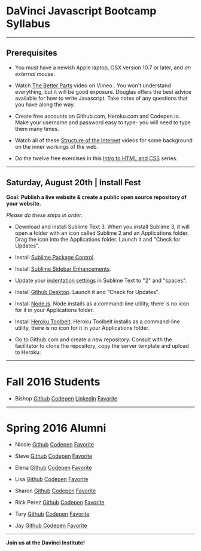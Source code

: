 # DaVinci Javascript Bootcamp Syllabus

---

## Prerequisites

- You must have a newish Apple laptop, OSX version 10.7 or later, and *an external mouse*.

- Watch [The Better Parts](https://vimeo.com/97419177) video on Vimeo . You won't understand everything, but it will be good exposure. Douglas offers the best advice available for how to write Javascript. Take notes of any questions that you have along the way.

- Create free accounts on Github.com, Heroku.com and Codepen.io. Make your username and password easy to type- you will need to type them many times.

- Watch all of these [Structure of the Internet](https://www.khanacademy.org/computing/computer-science/internet-intro) videos for some background on the inner workings of the web. 

- Do the twelve free exercises in this [Intro to HTML and CSS](https://www.codecademy.com/learn/web) series.

---

## Saturday, August 20th | Install Fest

**Goal: Publish a live website & create a public open source repository of your website.**

*Please do these steps in order.*

- Download and install Sublime Text 3. When you install Sublime 3, it will open a folder with an icon called Sublime 2 and an Applications folder. Drag the icon into the Applications folder. Launch it and "Check for Updates".

- Install [Sublime Package Control](https://packagecontrol.io/installation).

- Install [Sublime Sidebar Enhancements](https://github.com/titoBouzout/SideBarEnhancements).

- Update your [indentation settings](https://www.sublimetext.com/docs/3/indentation.html) in Sublime Text to "2" and "spaces".

- Install [Github Desktop](https://help.github.com/desktop/guides/getting-started/installing-github-desktop/). Launch it and "Check for Updates".

- Install [Node.js](https://nodejs.org/en/download/). Node installs as a command-line utility, there is no icon for it in your Applications folder.

- Install [Heroku Toolbelt](https://toolbelt.heroku.com/). Heroku Toolbelt installs as a command-line utility, there is no icon for it in your Applications folder.

- Go to Github.com and create a new repository. Consult with the facilitator to clone the repository, copy the server template and upload to Heroku.

---

# Fall 2016 Students

- Bishop [Github](http://github.com/bishopz) [Codepen](http://codepen.io/bishopZ/) [Linkedin](https://www.linkedin.com/in/bishopz) [Favorite](http://hi-res.net/)

---

# Spring 2016 Alumni 

- Nicole [Github](https://github.com/NicoleHall) [Codepen](https://codepen.io/NicoleHall/) [Favorite](http://steuermann.haus/)

- Steve [Github](http://github.com/sjhudek) [Codepen](http://codepen.io/sjhudek/) [Favorite](http://collapse-thedivisiongame.ubi.com/)

- Elena [Github](https://github.com/nolanelena) [Codepen](http://codepen.io/enolan/) [Favorite](https://www.designhotels.com/original-experiences/barcelona/from-here-to-infinity) 

- Lisa  [Github](https://github.com/marisaile) [Codepen](http://codepen.io/marisaile) [Favorite](http://genelab.nasa.gov)

- Sharon [Github](http://github.com/372x) [Codepen](http://codepen.io/372x) [Favorite](http://www.rockyrama.com)

- Rick Perez [Github](https://github.com/Perezmothership) [Codepen](http://codepen.io/perezmothership/) [Favorite](http://www.fidotvchannel.com/)

- Tory [Github](http://github.com/tsrahm) [Codepen](http://codepen.io/tsrahm/) [Favorite](http://hi-res.net/)

- Jay [Github](http://github.com/jsg7440) [Codepen](http://codepen.io/jsg7440) [Favorite](http://www.underlviv.com.ua/index-en.html)

---


**Join us at the Davinci Institute!**
